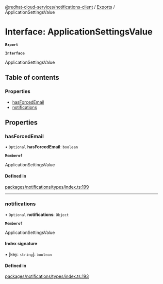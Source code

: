 [@redhat-cloud-services/notifications-client](../README.md) / [Exports](../modules.md) / ApplicationSettingsValue

# Interface: ApplicationSettingsValue

**`Export`**

**`Interface`**

ApplicationSettingsValue

## Table of contents

### Properties

- [hasForcedEmail](ApplicationSettingsValue.md#hasforcedemail)
- [notifications](ApplicationSettingsValue.md#notifications)

## Properties

### hasForcedEmail

• `Optional` **hasForcedEmail**: `boolean`

**`Memberof`**

ApplicationSettingsValue

#### Defined in

[packages/notifications/types/index.ts:199](https://github.com/RedHatInsights/javascript-clients/blob/master/packages/notifications/types/index.ts#L199)

___

### notifications

• `Optional` **notifications**: `Object`

**`Memberof`**

ApplicationSettingsValue

#### Index signature

▪ [key: `string`]: `boolean`

#### Defined in

[packages/notifications/types/index.ts:193](https://github.com/RedHatInsights/javascript-clients/blob/master/packages/notifications/types/index.ts#L193)
